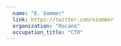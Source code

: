 ```yaml
---
  name: "E. Sammer"
  link: https://twitter.com/esammer
  organization: "Rocana"
  occupation_title: "CTO"
---
```


